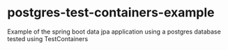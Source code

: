 # postgres-test-containers-example

Example of the spring boot data jpa application using a postgres database tested using TestContainers
